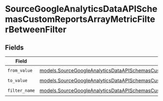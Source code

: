 # SourceGoogleAnalyticsDataAPISchemasCustomReportsArrayMetricFilterBetweenFilter


## Fields

| Field                                                                                                                                                                                                                            | Type                                                                                                                                                                                                                             | Required                                                                                                                                                                                                                         | Description                                                                                                                                                                                                                      |
| -------------------------------------------------------------------------------------------------------------------------------------------------------------------------------------------------------------------------------- | -------------------------------------------------------------------------------------------------------------------------------------------------------------------------------------------------------------------------------- | -------------------------------------------------------------------------------------------------------------------------------------------------------------------------------------------------------------------------------- | -------------------------------------------------------------------------------------------------------------------------------------------------------------------------------------------------------------------------------- |
| `from_value`                                                                                                                                                                                                                     | [models.SourceGoogleAnalyticsDataAPISchemasCustomReportsArrayMetricFilterFromValue](../models/sourcegoogleanalyticsdataapischemascustomreportsarraymetricfilterfromvalue.md)                                                     | :heavy_check_mark:                                                                                                                                                                                                               | N/A                                                                                                                                                                                                                              |
| `to_value`                                                                                                                                                                                                                       | [models.SourceGoogleAnalyticsDataAPISchemasCustomReportsArrayMetricFilterToValue](../models/sourcegoogleanalyticsdataapischemascustomreportsarraymetricfiltertovalue.md)                                                         | :heavy_check_mark:                                                                                                                                                                                                               | N/A                                                                                                                                                                                                                              |
| `filter_name`                                                                                                                                                                                                                    | [models.SourceGoogleAnalyticsDataAPISchemasCustomReportsArrayMetricFilterMetricsFilter1ExpressionsFilterName](../models/sourcegoogleanalyticsdataapischemascustomreportsarraymetricfiltermetricsfilter1expressionsfiltername.md) | :heavy_check_mark:                                                                                                                                                                                                               | N/A                                                                                                                                                                                                                              |